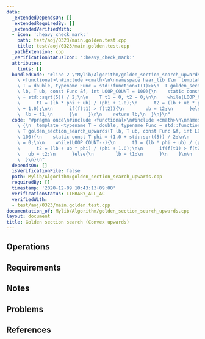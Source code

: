 ```yaml
---
data:
  _extendedDependsOn: []
  _extendedRequiredBy: []
  _extendedVerifiedWith:
  - icon: ':heavy_check_mark:'
    path: test/aoj/0323/main.golden.test.cpp
    title: test/aoj/0323/main.golden.test.cpp
  _pathExtension: cpp
  _verificationStatusIcon: ':heavy_check_mark:'
  attributes:
    links: []
  bundledCode: "#line 2 \"Mylib/Algorithm/golden_section_search_upwards.cpp\"\n#include\
    \ <functional>\n#include <cmath>\n\nnamespace haar_lib {\n  template <typename\
    \ T = double, typename Func = std::function<T(T)>>\n  T golden_section_search_upwards(T\
    \ lb, T ub, const Func &f, int LOOP_COUNT = 100){\n    static const T phi = (1.0\
    \ + std::sqrt(5)) / 2;\n\n    T t1 = 0, t2 = 0;\n\n    while(LOOP_COUNT--){\n\
    \      t1 = (lb * phi + ub) / (phi + 1.0);\n      t2 = (lb + ub * phi) / (phi\
    \ + 1.0);\n\n      if(f(t1) > f(t2)){\n        ub = t2;\n      }else{\n      \
    \  lb = t1;\n      }\n    }\n\n    return lb;\n  }\n}\n"
  code: "#pragma once\n#include <functional>\n#include <cmath>\n\nnamespace haar_lib\
    \ {\n  template <typename T = double, typename Func = std::function<T(T)>>\n \
    \ T golden_section_search_upwards(T lb, T ub, const Func &f, int LOOP_COUNT =\
    \ 100){\n    static const T phi = (1.0 + std::sqrt(5)) / 2;\n\n    T t1 = 0, t2\
    \ = 0;\n\n    while(LOOP_COUNT--){\n      t1 = (lb * phi + ub) / (phi + 1.0);\n\
    \      t2 = (lb + ub * phi) / (phi + 1.0);\n\n      if(f(t1) > f(t2)){\n     \
    \   ub = t2;\n      }else{\n        lb = t1;\n      }\n    }\n\n    return lb;\n\
    \  }\n}\n"
  dependsOn: []
  isVerificationFile: false
  path: Mylib/Algorithm/golden_section_search_upwards.cpp
  requiredBy: []
  timestamp: '2020-12-09 10:43:13+09:00'
  verificationStatus: LIBRARY_ALL_AC
  verifiedWith:
  - test/aoj/0323/main.golden.test.cpp
documentation_of: Mylib/Algorithm/golden_section_search_upwards.cpp
layout: document
title: Golden section search (Convex upwards)
---
```


## Operations

## Requirements

## Notes

## Problems

## References
